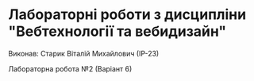 # Лабораторні роботи з дисципліни "Вебтехнології та вебидизайн"
Виконав: Старик Віталій Михайлович (ІР-23)

Лабораторна робота №2 (Варіант 6)
